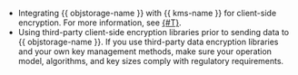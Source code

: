 * Integrating {{ objstorage-name }} with {{ kms-name }} for client-side encryption. For more information, see [{#T}](../../security/standard/encryption.md).
* Using third-party client-side encryption libraries prior to sending data to {{ objstorage-name }}. If you use third-party data encryption libraries and your own key management methods, make sure your operation model, algorithms, and key sizes comply with regulatory requirements.